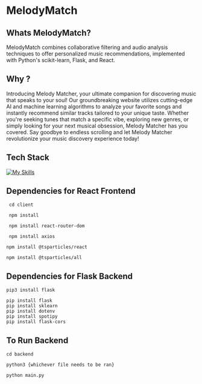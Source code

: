 # MelodyMatch

## Whats MelodyMatch?

MelodyMatch combines collaborative filtering and audio analysis techniques to offer personalized music recommendations, implemented with Python's scikit-learn, Flask, and React.

## Why ? 

Introducing Melody Matcher, your ultimate companion for discovering music that speaks to your soul! Our groundbreaking website utilizes cutting-edge AI and machine learning algorithms to analyze your favorite songs and instantly recommend similar tracks tailored to your unique taste. Whether you're seeking tunes that match a specific vibe, exploring new genres, or simply looking for your next musical obsession, Melody Matcher has you covered. Say goodbye to endless scrolling and let Melody Matcher revolutionize your music discovery experience today!

## Tech Stack

[![My Skills](https://skillicons.dev/icons?i=react,js,flask,python,sklearn)](https://skillicons.dev)

## Dependencies for React Frontend
<code> cd client </code>

<code> npm install </code>

<code> npm install react-router-dom </code>

<code> npm install axios </code>

<code>npm install @tsparticles/react </code>

<code>npm install @tsparticles/all </code>


## Dependencies for Flask Backend
```
pip3 install flask
```
```
pip install flask
pip install sklearn
pip install dotenv
pip install spotipy
pip install flask-cors
```

## To Run Backend
```
cd backend
```
```
python3 {whichever file needs to be ran}

python main.py
```
